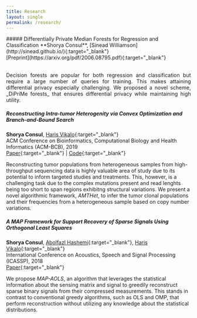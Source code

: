 ```yaml
---
title: Research
layout: single
permalink: /research/
---
```

<div markdown="1" onmouseover="document.getElementById('dpmf').style.display='block';" onmouseout="document.getElementById('spi').style.display='none';">
##### Differentially Private Median Forests for Regression and Classification
**Shorya Consul**, [Sinead Williamson](http://sinead.github.io/){:target="_blank"}  <br>
[Preprint](https://arxiv.org/pdf/2006.08795.pdf){:target="_blank"}  <br>
<br>  
<p style='text-align: justify;' id="dpmf" style="display:none;">
Decision forests are popular for both regression and classification but require a large number of queries for training. This makes attaining differential privacy especially challenging. We proposed a novel scheme, _DiPriMe forests_ that ensures differential privacy while maintaining high utility.</p>
</div>  

##### Reconstructing Intra-tumor Heterogenity via Convex Optimization and Branch-and-Bound Search
**Shorya Consul**, [Haris Vikalo](http://users.ece.utexas.edu/~hvikalo/){:target="_blank"}  
ACM Conference on Bioinformatics, Computational Biology and Health Informatics (ACM-BCB), 2019  
[Paper](https://dl.acm.org/doi/abs/10.1145/3307339.3342178){:target="_blank"} | [Code](https://github.com/shoryaconsul/AMTHet){:target="_blank"}  

Reconstructing tumor populations from heterogeneous samples from high-throughput sequencing data is highly valuable area of study due to its potential to inform targeted studies and treatments. This, however, is a challenging task due to the complex mutations present and read lenghts being too short to span regions exhibitng structural variations. We present a novel algorithmic framework, _AMTHet_, to infer the tumor clonal populations and their frequencies from a heterogeneous sample based on copy number variations.  

##### A MAP Framework for Support Recovery of Sparse Signals Using Orthogonal Least Squares
**Shorya Consul**, [Abolfazl Hashemi](https://abolfazlh.github.io/){:target="_blank"}, [Haris Vikalo](http://users.ece.utexas.edu/~hvikalo/){:target="_blank"}  
International Conference on Acoustics, Speech and Signal Processing (ICASSP), 2018  
[Paper](https://ieeexplore.ieee.org/abstract/document/8683151/){:target="_blank"}  

We propose _MAP-AOLS_, an algorithm that leverages the statistical information about the sensing matrix and signal to greedily reconstruct sparse binary signals from their compressed measurements. This stands in contrast to conventional greedy algorithms, such as OLS and OMP, that perform reconstruction without utilizing any knowledge about the statistical distributions.